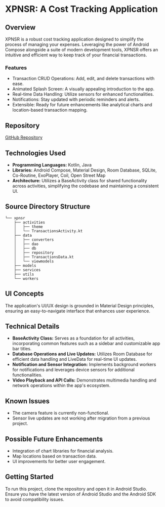 # XPNSR: A Cost Tracking Application

## Overview

XPNSR is a robust cost tracking application designed to simplify the process of managing your
expenses. Leveraging the power of Android Compose alongside a suite of modern development tools,
XPNSR offers an intuitive and efficient way to keep track of your financial transactions.

### Features

- Transaction CRUD Operations: Add, edit, and delete transactions with ease.
- Animated Splash Screen: A visually appealing introduction to the app.
- Real-time Data Handling: Utilize sensors for enhanced functionalities.
- Notifications: Stay updated with periodic reminders and alerts.
- Extensible: Ready for future enhancements like analytical charts and location-based transaction
  mapping.

## Repository

[GitHub Repository](https://github.com/brhn-me/xpnsr-app)

## Technologies Used

- **Programming Languages:** Kotlin, Java
- **Libraries:** Android Compose, Material Design, Room Database, SQLite, Co-Routine, ExoPlayer,
  Coil, Open Street Map
- **Architecture:** Utilizes a BaseActivity class for shared functionality across activities,
  simplifying the codebase and maintaining a consistent UI.

## Source Directory Structure

```
└── xpnsr
    ├── activities
    │   ├── theme
    │   └── TransactionsActivity.kt
    ├── data
    │   ├── converters
    │   ├── dao
    │   ├── db
    │   ├── repository
    │   ├── TransactionsData.kt
    │   └── viewmodels
    ├── models
    ├── services
    ├── utils
    └── workers
```

## UI Concepts

The application's UI/UX design is grounded in Material Design principles, ensuring an
easy-to-navigate interface that enhances user experience.

## Technical Details

- **BaseActivity Class:** Serves as a foundation for all activities, incorporating common features
  such as a sidebar and customizable app bar titles.
- **Database Operations and Live Updates:** Utilizes Room Database for efficient data handling and
  LiveData for real-time UI updates.
- **Notification and Sensor Integration:** Implements background workers for notifications and
  leverages device sensors for additional functionalities.
- **Video Playback and API Calls:** Demonstrates multimedia handling and network operations within
  the app's ecosystem.

## Known Issues

- The camera feature is currently non-functional.
- Sensor live updates are not working after migration from a previous project.

## Possible Future Enhancements

- Integration of chart libraries for financial analysis.
- Map locations based on transaction data.
- UI improvements for better user engagement.

## Getting Started

To run this project, clone the repository and open it in Android Studio. Ensure you have the latest
version of Android Studio and the Android SDK to avoid compatibility issues.
